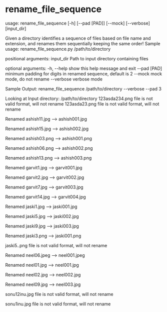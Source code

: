 # rename_file_sequence

usage: rename_file_sequence [-h] [--pad [PAD]] [--mock] [--verbose]
                            [input_dir]

Given a directory identifies a sequence of files based on file name and
extension, and renames them sequentially keeping the same order! Sample usage:
rename_file_sequence.py /path/to/directory

positional arguments:
  input_dir    Path to input directory containing files

optional arguments:
  -h, --help   show this help message and exit
  --pad [PAD]  minimum padding for digits in renamed sequence, default is 2
  --mock       mock mode, do not rename
  --verbose    verbose mode

Sample Output:
rename_file_sequence /path/to/directory --verbose --pad 3

Looking at Input directory: /path/to/directory
123asda234.png file is not valid format, will not rename
123asda23.png file is not valid format, will not rename

Renamed ashish11.jpg  -->  ashish001.jpg

Renamed ashish15.jpg  -->  ashish002.jpg

Renamed ashish03.png  -->  ashish001.png

Renamed ashish06.png  -->  ashish002.png

Renamed ashish13.png  -->  ashish003.png

Renamed garvit1.jpg  -->  garvit001.jpg

Renamed garvit2.jpg  -->  garvit002.jpg

Renamed garvit7.jpg  -->  garvit003.jpg

Renamed garvit14.jpg  -->  garvit004.jpg

Renamed jaski1.jpg  -->  jaski001.jpg

Renamed jaski5.jpg  -->  jaski002.jpg

Renamed jaski9.jpg  -->  jaski003.jpg

Renamed jaski3.png  -->  jaski001.png

jaski5..png file is not valid format, will not rename

Renamed neel06.jpeg  -->  neel001.jpeg

Renamed neel01.jpg  -->  neel001.jpg

Renamed neel02.jpg  -->  neel002.jpg

Renamed neel09.jpg  -->  neel003.jpg

sonu12inu.jpg file is not valid format, will not rename

sonu1inu.jpg file is not valid format, will not rename
